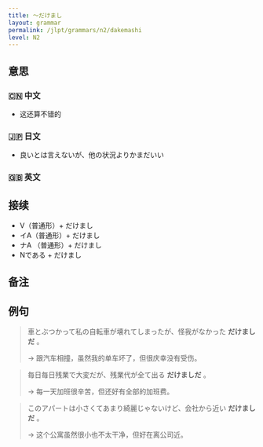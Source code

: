 ```yaml
---
title: 〜だけまし
layout: grammar
permalink: /jlpt/grammars/n2/dakemashi
level: N2
---
```


## 意思

### 🇨🇳 中文

- 这还算不错的

### 🇯🇵 日文

- 良いとは言えないが、他の状況よりかまだいい

### 🇬🇧 英文


## 接续

- V（普通形）+ だけまし
- イA（普通形）+ だけまし
- ナA （普通形）+ だけまし
- Nである + だけまし

## 备注


## 例句

> 車とぶつかって私の自転車が壊れてしまったが、怪我がなかった **だけましだ** 。
>
> → 跟汽车相撞，虽然我的单车坏了，但很庆幸没有受伤。

> 毎日毎日残業で大変だが、残業代が全て出る **だけましだ** 。
>
> → 每一天加班很辛苦，但还好有全部的加班费。

> このアパートは小さくてあまり綺麗じゃないけど、会社から近い **だけましだ** 。
>
> → 这个公寓虽然很小也不太干净，但好在离公司近。

